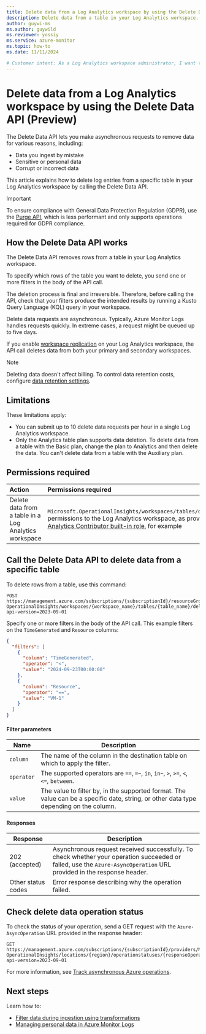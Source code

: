 ```yaml
---
title: Delete data from a Log Analytics workspace by using the Delete Data API (Preview) 
description: Delete data from a table in your Log Analytics workspace. 
author: guywi-ms
ms.author: guywild
ms.reviewer: yossiy
ms.service: azure-monitor
ms.topic: how-to 
ms.date: 11/11/2024

# Customer intent: As a Log Analytics workspace administrator, I want to delete data from tables in my Log Analytics workspace if the data is ingested by mistake, corrupt, or includes personal identifiable details.
---
```


# Delete data from a Log Analytics workspace by using the Delete Data API (Preview) 

The Delete Data API lets you make asynchronous requests to remove data for various reasons, including:

- Data you ingest by mistake 
- Sensitive or personal data
- Corrupt or incorrect data

This article explains how to delete log entries from a specific table in your Log Analytics workspace by calling the Delete Data API.

> [!IMPORTANT]
> To ensure compliance with General Data Protection Regulation (GDPR), use the [Purge API](/rest/api/loganalytics/workspacepurge/purge), which is less performant and only supports operations required for GDPR compliance.

## How the Delete Data API works

The Delete Data API removes rows from a table in your Log Analytics workspace.

To specify which rows of the table you want to delete, you send one or more filters in the body of the API call.

The deletion process is final and irreversible. Therefore, before calling the API, check that your filters produce the intended results by running a Kusto Query Language (KQL) query in your workspace. 

Delete data requests are asynchronous. Typically, Azure Monitor Logs handles requests quickly. In extreme cases, a request might be queued up to five days.

If you enable [workspace replication](workspace-replication.md) on your Log Analytics workspace, the API call deletes data from both your primary and secondary workspaces.

> [!NOTE]
> Deleting data doesn't affect billing. To control data retention costs, configure [data retention settings](data-retention-configure.md).

## Limitations

These limitations apply:

- You can submit up to 10 delete data requests per hour in a single Log Analytics workspace. 
- Only the Analytics table plan supports data deletion. To delete data from a table with the Basic plan, change the plan to Analytics and then delete the data. You can't delete data from a table with the Auxiliary plan.

## Permissions required

| Action | Permissions required |
|:-------|:---------------------|
| Delete data from a table in a Log Analytics workspace | `Microsoft.OperationalInsights/workspaces/tables/deleteData/action` permissions to the Log Analytics workspace, as provided by the [Log Analytics Contributor built-in role](./manage-access.md#log-analytics-contributor), for example |

## Call the Delete Data API to delete data from a specific table

To delete rows from a table, use this command: 

```http  
POST https://management.azure.com/subscriptions/{subscriptionId}/resourceGroups/{resourcegroup}/providers/Microsoft.
OperationalInsights/workspaces/{workspace_name}/tables/{table_name}/deleteData?api-version=2023-09-01
```

Specify one or more filters in the body of the API call. This example filters on the `TimeGenerated` and `Resource` columns:

```json 
{
  "filters": [
    {
      "column": "TimeGenerated",      
      "operator": "<",                
      "value": "2024-09-23T00:00:00"  
    },
    {
      "column": "Resource",      
      "operator": "==",                
      "value": "VM-1"  
    }
  ]
}
```

#### Filter parameters

| Name | Description|
| - | - |
| `column` | The name of the column in the destination table on which to apply the filter. |
| `operator` | The supported operators are `==`, `=~`, `in`, `in~`, `>`, `>=`, `<`, `<=`, `between`. |
| `value` | The value to filter by, in the supported format. The value can be a specific date, string, or other data type depending on the column. |
 
#### Responses

| Response | Description| 
| - | - |
|202 (accepted)|Asynchronous request received successfully. To check whether your operation succeeded or failed, use the `Azure-AsyncOperation` URL provided in the response header. |
|Other status codes|Error response describing why the operation failed.|



## Check delete data operation status 

To check the status of your operation, send a GET request with the `Azure-AsyncOperation` URL provided in the response header:
 
```http
GET https://management.azure.com/subscriptions/{subscriptionId}/providers/Microsoft.
OperationalInsights/locations/{region}/operationstatuses/{responseOperation}?api-version=2023-09-01
```
For more information, see [Track asynchronous Azure operations](/azure/azure-resource-manager/management/async-operations).

## Next steps

Learn how to:

- [Filter data during ingestion using transformations](../essentials/data-collection-transformations.md)
- [Managing personal data in Azure Monitor Logs](../logs/personal-data-mgmt.md)

